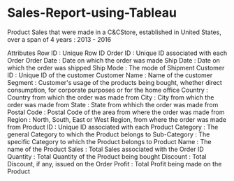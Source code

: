 # Sales-Report-using-Tableau

Product Sales that were made in a C&CStore, established in United States, over a span of 4 years : 2013 - 2016

Attributes
Row ID : Unique Row ID
Order ID : Unique ID associated with each Order
Order Date : Date on which the order was made
Ship Date : Date on which the order was shipped
Ship Mode : The mode of Shipment
Customer ID : Unique ID of the customer
Customer Name : Name of the customer
Segment : Customer's usage of the products being bought, whether direct consumption, for corporate purposes or for the home office
Country : Country from which the order was made from
City : City from which the order was made from
State : State from whhich the order was made from
Postal Code : Postal Code of the area from where the order was made from
Region : North, South, East or West Region, from where the order was made from
Product ID : Unique ID associated with each Product
Category : The general Category to which the Product belongs to
Sub-Category : The specific Category to which the Product belongs to
Product Name : The name of the Product
Sales : Total Sales associated with the Order ID
Quantity : Total Quantity of the Product being bought
Discount : Total Discount, if any, issued on the Order
Profit : Total Profit being made on the Product
